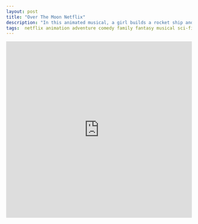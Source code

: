 ```yaml
---
layout: post
title: "Over The Moon Netflix"
description: "In this animated musical, a girl builds a rocket ship and blasts off, hoping to meet a mythical moon goddess."
tags:  netflix animation adventure comedy family fantasy musical sci-fi
---
```



<div class="responsive-container">
<iframe src="https://drive.google.com/file/d/1Ox4SbwwU2IraFcvM_rVpHb3H-UEu8UXb/preview" frameborder="0" marginwidth="0" marginheight="0" scrolling="NO" width="100%" height="480" allowfullscreen></iframe>
<div style="width: 80px; height: 80px; position: absolute; opacity: 0; right: 0px; top: 0px;"> </div></div>

<script data-ad-client="ca-pub-8367357551397143" async src="https://pagead2.googlesyndication.com/pagead/js/adsbygoogle.js"></script>